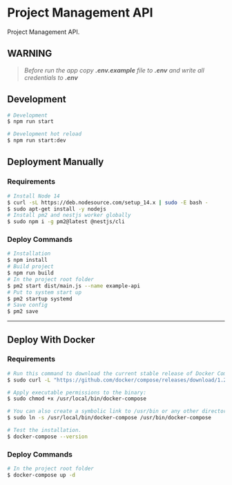 # Project Management API

Project Management API.

## **WARNING**

> *Before run the app copy **.env.example** file to **.env** and write all credentials to **.env***

## Development

```bash
# Development
$ npm run start

# Development hot reload
$ npm run start:dev
```

## Deployment Manually

### Requirements

```bash
# Install Node 14
$ curl -sL https://deb.nodesource.com/setup_14.x | sudo -E bash -
$ sudo apt-get install -y nodejs
# Install pm2 and nestjs worker globally
$ sudo npm i -g pm2@latest @nestjs/cli
```

### Deploy Commands

````bash
# Installation
$ npm install
# Build project
$ npm run build
# In the project root folder
$ pm2 start dist/main.js --name example-api
# Put to system start up
$ pm2 startup systemd
# Save config
$ pm2 save
````

--------------------------------------------------------------------------------------------------

## Deploy With Docker

### Requirements

````bash 
# Run this command to download the current stable release of Docker Compose:
$ sudo curl -L "https://github.com/docker/compose/releases/download/1.29.2/docker-compose-$(uname -s)-$(uname -m)" -o /usr/local/bin/docker-compose

# Apply executable permissions to the binary:
$ sudo chmod +x /usr/local/bin/docker-compose

# You can also create a symbolic link to /usr/bin or any other directory in your path.
$ sudo ln -s /usr/local/bin/docker-compose /usr/bin/docker-compose

# Test the installation.
$ docker-compose --version
````

### Deploy Commands

````bash
# In the project root folder
$ docker-compose up -d
````


